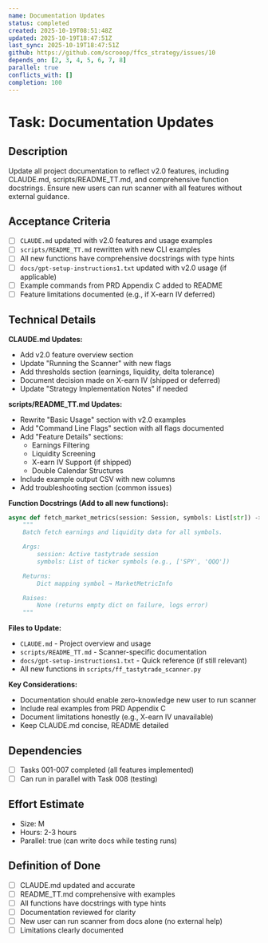 ```yaml
---
name: Documentation Updates
status: completed
created: 2025-10-19T08:51:48Z
updated: 2025-10-19T18:47:51Z
last_sync: 2025-10-19T18:47:51Z
github: https://github.com/scrooop/ffcs_strategy/issues/10
depends_on: [2, 3, 4, 5, 6, 7, 8]
parallel: true
conflicts_with: []
completion: 100
---
```


# Task: Documentation Updates

## Description
Update all project documentation to reflect v2.0 features, including CLAUDE.md, scripts/README_TT.md, and comprehensive function docstrings. Ensure new users can run scanner with all features without external guidance.

## Acceptance Criteria
- [ ] `CLAUDE.md` updated with v2.0 features and usage examples
- [ ] `scripts/README_TT.md` rewritten with new CLI examples
- [ ] All new functions have comprehensive docstrings with type hints
- [ ] `docs/gpt-setup-instructions1.txt` updated with v2.0 usage (if applicable)
- [ ] Example commands from PRD Appendix C added to README
- [ ] Feature limitations documented (e.g., if X-earn IV deferred)

## Technical Details

**CLAUDE.md Updates:**
- Add v2.0 feature overview section
- Update "Running the Scanner" with new flags
- Add thresholds section (earnings, liquidity, delta tolerance)
- Document decision made on X-earn IV (shipped or deferred)
- Update "Strategy Implementation Notes" if needed

**scripts/README_TT.md Updates:**
- Rewrite "Basic Usage" section with v2.0 examples
- Add "Command Line Flags" section with all flags documented
- Add "Feature Details" sections:
  - Earnings Filtering
  - Liquidity Screening
  - X-earn IV Support (if shipped)
  - Double Calendar Structures
- Include example output CSV with new columns
- Add troubleshooting section (common issues)

**Function Docstrings (Add to all new functions):**
```python
async def fetch_market_metrics(session: Session, symbols: List[str]) -> Dict[str, MarketMetricInfo]:
    """
    Batch fetch earnings and liquidity data for all symbols.

    Args:
        session: Active tastytrade session
        symbols: List of ticker symbols (e.g., ['SPY', 'QQQ'])

    Returns:
        Dict mapping symbol → MarketMetricInfo

    Raises:
        None (returns empty dict on failure, logs error)
    """
```

**Files to Update:**
- `CLAUDE.md` - Project overview and usage
- `scripts/README_TT.md` - Scanner-specific documentation
- `docs/gpt-setup-instructions1.txt` - Quick reference (if still relevant)
- All new functions in `scripts/ff_tastytrade_scanner.py`

**Key Considerations:**
- Documentation should enable zero-knowledge new user to run scanner
- Include real examples from PRD Appendix C
- Document limitations honestly (e.g., X-earn IV unavailable)
- Keep CLAUDE.md concise, README detailed

## Dependencies
- [ ] Tasks 001-007 completed (all features implemented)
- [ ] Can run in parallel with Task 008 (testing)

## Effort Estimate
- Size: M
- Hours: 2-3 hours
- Parallel: true (can write docs while testing runs)

## Definition of Done
- [ ] CLAUDE.md updated and accurate
- [ ] README_TT.md comprehensive with examples
- [ ] All functions have docstrings with type hints
- [ ] Documentation reviewed for clarity
- [ ] New user can run scanner from docs alone (no external help)
- [ ] Limitations clearly documented
